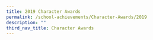```yaml
---
title: 2019 Character Awards
permalink: /school-achievements/Character-Awards/2019
description: ""
third_nav_title: Character Awards
---
```

